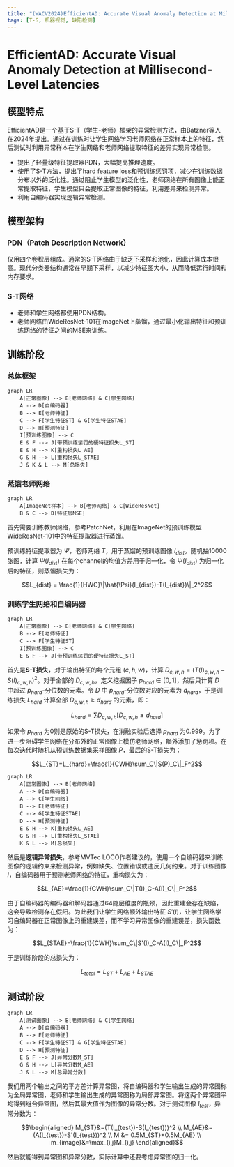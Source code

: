 ```yaml
---
title: "(WACV2024)EfficientAD: Accurate Visual Anomaly Detection at Millisecond-Level Latencies"
tags: [T-S, 机器视觉, 缺陷检测]
---
```


# EfficientAD: Accurate Visual Anomaly Detection at Millisecond-Level Latencies

## 模型特点

EfficientAD是一个基于S-T（学生-老师）框架的异常检测方法，由Batzner等人在2024年提出。通过在训练时让学生网络学习老师网络在正常样本上的特征，然后测试时利用异常样本在学生网络和老师网络提取特征的差异实现异常检测。

- 提出了轻量级特征提取器PDN，大幅提高推理速度。
- 使用了S-T方法，提出了hard feature loss和预训练惩罚项，减少在训练数据分布以外的泛化性。通过阻止学生模型的泛化性，老师网络在所有图像上能正常提取特征，学生模型只会提取正常图像的特征，利用差异来检测异常。
- 利用自编码器实现逻辑异常检测。

## 模型架构

### PDN（Patch Description Network）

仅用四个卷积层组成。通常的S-T网络由于缺乏下采样和池化，因此计算成本很高。现代分类器结构通常在早期下采样，以减少特征图大小，从而降低运行时间和内存要求。

### S-T网络

- 老师和学生网络都使用PDN结构。
- 老师网络由WideResNet-101在ImageNet上蒸馏，通过最小化输出特征和预训练网络的特征之间的MSE来训练。

## 训练阶段

### 总体框架

```mermaid
graph LR
    A[正常图像] --> B[老师网络] & C[学生网络]
    A --> D[自编码器]
    B --> E[老师特征]
    C --> F[学生特征ST] & G[学生特征STAE]
    D --> H[预测特征]
    I[预训练图像] --> C
    E & F --> J[带预训练惩罚的硬特征损失L_ST]
    E & H --> K[重构损失L_AE]
    G & H --> L[重构损失L_STAE]
    J & K & L --> M[总损失]
```

### 蒸馏老师网络

```mermaid
graph LR
    A[ImageNet样本] --> B[老师网络] & C[WideResNet]
    B & C --> D[特征层MSE]
```

首先需要训练教师网络，参考PatchNet，利用在ImageNet的预训练模型WideResNet-101中的特征提取器进行蒸馏。

预训练特征提取器为 $\Psi$，老师网络 $T$，用于蒸馏的预训练图像 $I_{dist}$。随机抽10000张图，计算 $\Psi(I_{dist})$ 在每个channel的均值方差用于归一化，令 $\hat{\Psi}(I_{dist})$ 为归一化后的特征，则蒸馏损失为：

$$L_{dist} = \frac{1}{HWC}\|\hat{\Psi}(I_{dist})-T(I_{dist})\|_2^2$$

### 训练学生网络和自编码器

```mermaid
graph LR
    A[正常图像] --> B[老师网络] & C[学生网络]
    B --> E[老师特征]
    C --> F[学生特征ST]
    I[预训练图像] --> C
    E & F --> J[带预训练惩罚的硬特征损失L_ST]
```

首先是**S-T损失**，对于输出特征的每个元组 $(c,h,w)$，计算 $D_{c,w,h}=(T(I)_{c,w,h}-S(I)_{c,w,h})^2$。对于全部的 $D_{c,w,h}$，定义挖掘因子 $p_{hard}\in[0,1]$，然后只计算 $D$ 中超过 $p_{hard}$-分位数的元素。令 $D$ 中 $p_{hard}$-分位数对应的元素为 $d_{hard}$，于是训练损失 $L_{hard}$ 计算全部 $D_{c,w,h}\geq d_{hard}$ 的元素，即：

$$L_{hard}=\sum D_{c,w,h}[D_{c,w,h}\geq d_{hard}]$$

如果令 $p_{hard}$ 为0则是原始的S-T损失，在消融实验后选择 $p_{hard}$ 为0.999。为了进一步阻碍学生网络在分布外的正常图像上模仿老师网络，额外添加了惩罚项。在每次迭代时随机从预训练数据集采样图像 $P$，最后的S-T损失为：

$$L_{ST}=L_{hard}+\frac{1}{CWH}\sum_C\|S(P)_C\|_F^2$$

```mermaid
graph LR
    A[正常图像] --> B[老师网络]
    A --> D[自编码器]
    A --> C[学生网络]
    B --> E[老师特征]
    C --> G[学生特征STAE]
    D --> H[预测特征]
    E & H --> K[重构损失L_AE]
    G & H --> L[重构损失L_STAE]
    K & L --> M[总损失]
```

然后是**逻辑异常损失**，参考MVTec LOCO作者建议的，使用一个自编码器来训练图像的逻辑约束来检测异常，例如缺失、位置错误或违反几何约束。对于训练图像 $I$，自编码器用于预测老师网络的特征，重构损失为：

$$L_{AE}=\frac{1}{CWH}\sum_C\|T(I)_C-A(I)_C\|_F^2$$

由于自编码器的编码器和解码器通过64隐层维度的瓶颈，因此重建会存在缺陷，这会导致检测存在假阳。为此我们让学生网络额外输出特征 $S'(I)$，让学生网络学习自编码器在正常图像上的重建误差，而不学习异常图像的重建误差，损失函数为：

$$L_{STAE}=\frac{1}{CWH}\sum_C\|S'(I)_C-A(I)_C\|_F^2$$

于是训练阶段的总损失为：

$$L_{total}=L_{ST}+L_{AE}+L_{STAE}$$

## 测试阶段

```mermaid
graph LR
    A[测试图像] --> B[老师网络] & C[学生网络]
    A --> D[自编码器]
    B --> E[老师特征]
    C --> F[学生特征ST] & G[学生特征STAE]
    D --> H[预测特征]
    E & F --> J[异常分数M_ST]
    G & H --> L[异常分数M_AE]
    J & L --> M[总异常分数]
```

我们用两个输出之间的平方差计算异常图，将自编码器和学生输出生成的异常图称为全局异常图，老师和学生输出生成的异常图称为局部异常图。将这两个异常图平均得到组合异常图，然后其最大值作为图像的异常分数。对于测试图像 $I_{test}$，异常分数为：

$$\begin{aligned}
M_{ST}&=(T(I_{test})-S(I_{test}))^2 \\
M_{AE}&=(A(I_{test})-S'(I_{test}))^2 \\
M &= 0.5M_{ST}+0.5M_{AE} \\
m_{image}&=\max_{i,j}M_{i,j}
\end{aligned}$$

然后就能得到异常图和异常分数，实际计算中还要考虑异常图的归一化。
